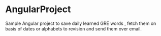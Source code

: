 # AngularProject
Sample Angular project to save daily learned GRE words , fetch them on basis of dates or alphabets to revision and send them over email.
